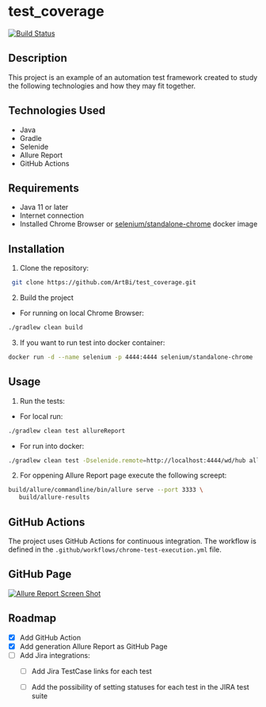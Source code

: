 # test_coverage


[![Build Status](https://github.com/ArtBi/test_coverage/actions/workflows/chrome-test-execution.yml/badge.svg)](https://github.com/ArtBi/test_coverage/actions/workflows/chrome-test-execution.yml)

## Description

This project is an example of an automation test framework created to study the following technologies and how they may fit together.

## Technologies Used

* Java
* Gradle
* Selenide
* Allure Report
* GitHub Actions

## Requirements

* Java 11 or later
* Internet connection
* Installed Chrome Browser or [selenium/standalone-chrome](https://hub.docker.com/r/selenium/standalone-chrome/tags) docker image

## Installation

1. Clone the repository:
 ```sh
  git clone https://github.com/ArtBi/test_coverage.git
  ```
2. Build the project 
* For running on local Chrome Browser: 
```sh 
./gradlew clean build
```
3. If you want to run test into docker container:
```sh 
docker run -d --name selenium -p 4444:4444 selenium/standalone-chrome
```


## Usage

1. Run the tests:
* For local run:
```sh 
./gradlew clean test allureReport
```
* For run into docker:
```sh 
./gradlew clean test -Dselenide.remote=http://localhost:4444/wd/hub allureReport
```
2. For oppening Allure Report page execute the following screept:
```sh 
build/allure/commandline/bin/allure serve --port 3333 \
   build/allure-results

```

## GitHub Actions

The project uses GitHub Actions for continuous integration. The workflow is defined in the ```.github/workflows/chrome-test-execution.yml``` file.

## GitHub Page

[![Allure Report Screen Shot](https://www.softwaretestingmagazine.com/wp-content/uploads/allure-e1613467667693.jpg)](https://artbi.github.io/test_coverage)


## Roadmap

- [x] Add GitHub Action
- [x] Add generation Allure Report as GitHub Page
- [ ] Add Jira integrations:
    - [ ] Add Jira TestCase links for each test 
    - [ ] Add the possibility of setting statuses for each test in the JIRA test suite





